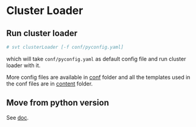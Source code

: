 # Cluster Loader

## Run cluster loader

```sh
# svt clusterLoader [-f conf/pyconfig.yaml]
```

which will take <code>conf/pyconfig.yaml</code> as default config file and run
cluster loader with it.


More config files are available in [conf](../conf) folder and all the templates
used in the conf files are in [content](../content) folder.

## Move from python version
See [doc](go_vs_python.md).
